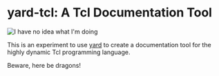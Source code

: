 yard-tcl: A Tcl Documentation Tool
==================================

![I have no idea what I'm doing](http://i.imgur.com/wOtlZ.jpg)

This is an experiment to use [yard](https://github.com/lsegal/yard) to create
a documentation tool for the highly dynamic Tcl programming language.

Beware, here be dragons!